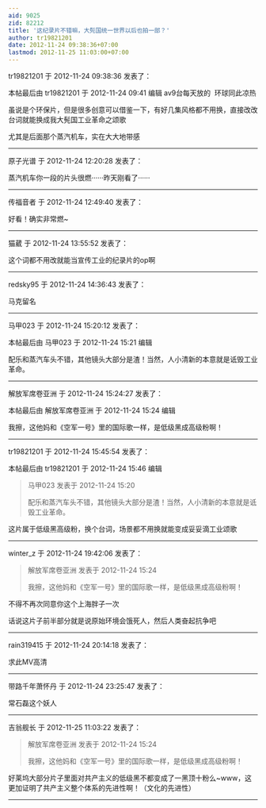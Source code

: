 ```yaml
---
aid: 9025
zid: 82212
title: '这纪录片不错嘛，大髡国统一世界以后也拍一部？'
author: tr19821201
date: 2012-11-24 09:38:36+07:00
lastmod: 2012-11-25 11:03:00+07:00
---
```


tr19821201 于 2012-11-24 09:38:36 发表了：

本帖最后由 tr19821201 于 2012-11-24 09:41 编辑 av9台每天放的  环球同此凉热

虽说是个环保片，但是很多创意可以借鉴一下，有好几集风格都不用换，直接改改台词就能换成我大髡国工业革命之颂歌

尤其是后面那个蒸汽机车，实在大大地带感

---------

原子光谱 于 2012-11-24 12:20:28 发表了：

蒸汽机车你一段的片头很燃······昨天刚看了······

---------

传福音者 于 2012-11-24 12:49:40 发表了：

好看！确实非常燃~

---------

猫葳 于 2012-11-24 13:55:52 发表了：

这个词都不用改就能当宣传工业的纪录片的op啊

---------

redsky95 于 2012-11-24 14:36:43 发表了：

马克留名

---------

马甲023 于 2012-11-24 15:20:12 发表了：

本帖最后由 马甲023 于 2012-11-24 15:21 编辑 

配乐和蒸汽车头不错，其他镜头大部分是渣！当然，人小清新的本意就是诋毁工业革命。

---------

解放军席卷亚洲 于 2012-11-24 15:24:27 发表了：

本帖最后由 解放军席卷亚洲 于 2012-11-24 15:24 编辑 

我擦，这他妈和《空军一号》里的国际歌一样，是低级黑成高级粉啊！

---------

tr19821201 于 2012-11-24 15:45:54 发表了：

本帖最后由 tr19821201 于 2012-11-24 15:46 编辑 


> 
> 马甲023 发表于 2012-11-24 15:20
> 
> 配乐和蒸汽车头不错，其他镜头大部分是渣！当然，人小清新的本意就是诋毁工业革命。



这片属于低级黑高级粉，换个台词，场景都不用换就能变成妥妥滴工业颂歌

---------

winter_z 于 2012-11-24 19:42:06 发表了：

> 解放军席卷亚洲 发表于 2012-11-24 15:24
> 
> 我擦，这他妈和《空军一号》里的国际歌一样，是低级黑成高级粉啊！



不得不再次同意你这个上海胖子一次

话说这片子前半部分就是说原始环境会饿死人，然后人类奋起抗争吧

---------

rain319415 于 2012-11-24 20:14:18 发表了：

求此MV高清

---------

带路千年萧怀丹 于 2012-11-24 23:25:47 发表了：

常石磊这个妖人

---------

吉翁舰长 于 2012-11-25 11:03:22 发表了：

> 解放军席卷亚洲 发表于 2012-11-24 15:24
> 
> 我擦，这他妈和《空军一号》里的国际歌一样，是低级黑成高级粉啊！



好莱坞大部分片子里面对共产主义的低级黑不都变成了一黑顶十粉么~www，这更加证明了共产主义整个体系的先进性啊！（文化的先进性）

---------

